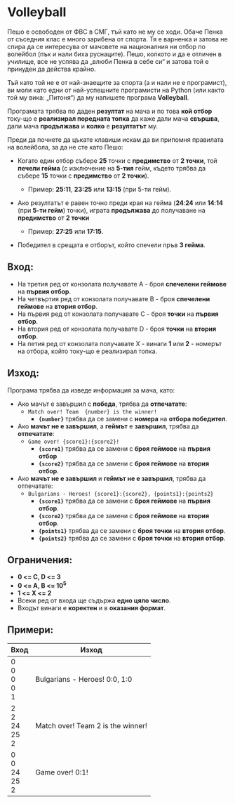 # Volleyball
Пешо е освободен от ФВС в СМГ, тъй като не му се ходи. Обаче Пенка от съседния клас е много зарибена от спорта. Тя е варненка и затова не спира да се интересува от мачовете на националния ни отбор по волейбол (пък и нали биха руснаците). Пешо, колкото и да е отличен в училище, все не успява да „влюби Пенка в себе си“ и затова той е принуден да действа крайно.

Тъй като той не е от най-знаещите за спорта (а и нали не е програмист), ви моли като едни от най-успешните програмисти на Python (или както той му вика: „Питоня“) да му напишете програма **Volleyball**. 

Програмата трябва по даден **резултат** на мача и по това **кой отбор** току-що е **реализирал поредната топка** да каже дали мача **свършва**, дали мача **продължава** и **колко** е **резултатът** му.

Преди да почнете да цъкате клавиши искам да ви припомня правилата на волейбола, за да не сте като Пешо:

* Когато един отбор събере **25** точки с **предимство** от **2 точки**, той **печели гейма** (с изключение на **5-тия** гейм, където трябва да събере **15** точки с **предимство** от **2 точки**).
  * Пример: **25:11**, **23:25** или **13:15** (при 5-ти гейм).
* Ако резултатът е равен точно преди края на гейма (**24**:**24** или **14**:**14** (при **5-ти гейм**) точки), играта **продължава** до получаване на **предимство** от **2 точки**
  * Пример: **27:25** или **17:15**.

* Победител в срещата е отборът, който спечели пръв **3 гейма**.

## Вход:
* На третия ред от конзолата получавате A - броя **спечелени геймове** на **първия отбор**.
* На четвъртия ред от конзолата получавате B - броя **спечелени геймове** на **втория отбор**.
* На първия ред от конзолата получавате C - броя **точки** на **първия отбор**.
* На втория ред от конзолата получавате D - броя **точки** на **втория отбор**.
* На петия ред от конзолата получавате X - винаги **1** или **2** - номерът на отбора, който току-що е реализирал топка.

## Изход:
Програма трябва да изведе информация за мача, като:
* Aко мачът е завършил с **победа**, трябва да **отпечатате**:
  * `Match over! Team  {number} is the winner!`
    * **`{number}`** трябва да се замени с **номера** на **отбора победител**.
* Aко **мачът не е завършил**, а **геймът** е **завършил**, трябва да **отпечатате**: 
  * `Game over! {score1}:{score2}!`
    * **`{score1}`** трябва да се замени с **броя геймове** на **първия отбор**
    * **`{score2}`** трябва да се замени с **броя геймове** на **втория отбор**.
* Aко **мачът не е завършил** и **геймът не е завършил**, трябва да отпечатате:
  * `Bulgarians - Heroes! {score1}:{score2}, {points1}:{points2}`
    * **`{score1}`** трябва да се замени с **броя геймове** на **първия отбор**.
    * **`{score2}`** трябва да се замени с **броя геймове** на **втория отбор**.
    * **`{points1}`** трябва да се замени с **броя точки** на **втория отбор**.
    * **`{points2}`** трябва да се замени с **броя точки** на **втория отбор**.

## Ограничения:
* **0 <= C, D <= 3**
* **0 <= A, B <= 10<sup>5</sup>**
* **1 <= X <= 2**
* Всеки ред от входа ще съдържа **едно цяло число**.
* Входът винаги е **коректен** и в **оказания формат**.


## Примери:
|   Вход                      | Изход                             |
| --------------------------- | --------------------------------- | 
|  0<br>0<br>0<br>0<br>1      | Bulgarians - Heroes! 0:0, 1:0     |
|  2<br>2<br>24<br>25<br>2    | Match over! Team 2 is the winner! | 
|  0<br>0<br>24<br>25<br>2    | Game over! 0:1!                   |
